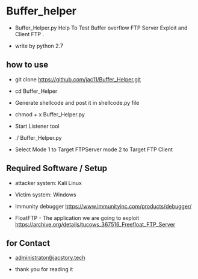 # Buffer_helper

* Buffer_Helper.py Help To Test Buffer overflow FTP Server Exploit and Client FTP .

* write by python 2.7

## how to use 
*  git clone  https://github.com/jac11/Buffer_Helper.git

*  cd Buffer_Helper

*  Generate shellcode and post it in shellcode.py file

*  chmod + x Buffer_Helper.py

*  Start Listener tool

* ./ Buffer_Helper.py
* Select  Mode 1 to Target FTPServer mode  2 to Target FTP Client 

## Required Software / Setup

* attacker system: Kali Linux

* Victim system: Windows 

* Immunity debugger  https://www.immunityinc.com/products/debugger/

* FloatFTP - The application we are going to exploit  https://archive.org/details/tucows_367516_Freefloat_FTP_Server


##  for Contact  

* administrator@jacstory.tech 

* thank you for reading it 
